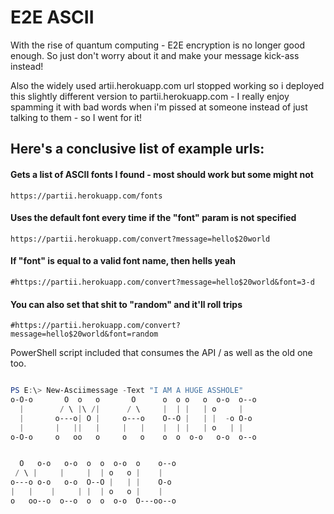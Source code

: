 
# E2E ASCII
With the rise of quantum computing - E2E encryption is no longer good enough.  So just don't worry about it and make your message kick-ass instead!

Also the widely used artii.herokuapp.com url stopped working so i deployed this slightly different version to partii.herokuapp.com - I really enjoy spamming it with bad words when i'm pissed at someone instead of just talking to them - so I went for it!

## Here's a conclusive list of example urls:

#### Gets a list of ASCII fonts I found - most should work but some might not
```
https://partii.herokuapp.com/fonts
```

#### Uses the default font every time if the "font" param is not specified
```
https://partii.herokuapp.com/convert?message=hello$20world
```

#### If "font" is equal to a valid font name, then hells yeah
```
#https://partii.herokuapp.com/convert?message=hello$20world&font=3-d
```

#### You can also set that shit to "random" and it'll roll trips
```
#https://partii.herokuapp.com/convert?message=hello$20world&font=random
```

PowerShell script included that consumes the API / as well as the old one too.

```powershell

PS E:\> New-Asciimessage -Text "I AM A HUGE ASSHOLE"
o-O-o       O  o   o       O      o  o o   o  o-o  o--o 
  |        / \ |\ /|      / \     |  | |   | o     |
  |       o---o| O |     o---o    O--O |   | |  -o O-o
  |       |   ||   |     |   |    |  | |   | o   | |
o-O-o     o   oo   o     o   o    o  o  o-o   o-o  o--o 


  O   o-o   o-o  o  o  o-o  o    o--o
 / \ |     |     |  | o   o |    |
o---o o-o   o-o  O--O |   | |    O-o
|   |    |     | |  | o   o |    |
o   oo--o  o--o  o  o  o-o  O---oo--o

 ```
